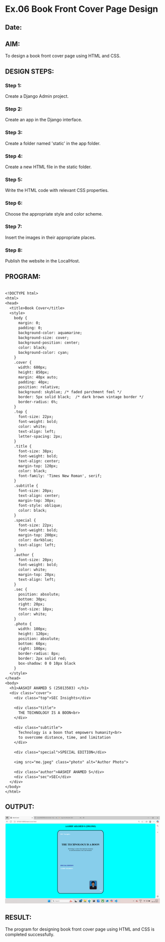 # Ex.06 Book Front Cover Page Design
## Date:

## AIM:
To design a book front cover page using HTML and CSS.

## DESIGN STEPS:

### Step 1:
Create a Django Admin project.

### Step 2:
Create an app in the Django interface.

### Step 3:
Create a folder named 'static' in the app folder.

### Step 4:
Create a new HTML file in the static folder.

### Step 5:
Write the HTML code with relevant CSS properties.

### Step 6:
Choose the appropriate style and color scheme.

### Step 7:
Insert the images in their appropriate places.

### Step 8:
Publish the website in the LocalHost.

## PROGRAM:
```

<!DOCTYPE html>
<html>
<head>
  <title>Book Cover</title>
  <style>
    body {
      margin: 0;
      padding: 0;
      background-color: aquamarine;
      background-size: cover;
      background-position: center;
      color: black;
      background-color: cyan;
    }
    .cover {
      width: 600px;
      height: 850px;
      margin: 40px auto;
      padding: 40px;
      position: relative;
      background: skyblue; /* faded parchment feel */
      border: 5px solid black;  /* dark brown vintage border */
      border-radius: 6%;
    }
    .top {
      font-size: 22px;
      font-weight: bold;
      color: white;
      text-align: left;
      letter-spacing: 2px;
    }
    .title {
      font-size: 38px;
      font-weight: bold;
      text-align: center;
      margin-top: 120px;
      color: black;
      font-family: 'Times New Roman', serif;
    }
    .subtitle {
      font-size: 20px;
      text-align: center;
      margin-top: 30px;
      font-style: oblique;
      color: black;
    }
    .special {
      font-size: 22px;
      font-weight: bold;
      margin-top: 200px;
      color: darkblue;
      text-align: left;
    }
    .author {
      font-size: 20px;
      font-weight: bold;
      color: white;
      margin-top: 20px;
      text-align: left;
    }
    .sec {
      position: absolute;
      bottom: 30px;
      right: 20px;
      font-size: 18px;
      color: white;
    }
    .photo {
      width: 100px;
      height: 120px;
      position: absolute;
      bottom: 60px;
      right: 100px;
      border-radius: 8px;
      border: 2px solid red;
      box-shadow: 0 0 10px black
    }
  </style>
</head>
<body>
  <h1>AASHIF AHAMED S (25013503) </h1>
  <div class="cover">
    <div class="top">SEC Insights</div>
    
    <div class="title">
      THE TECHNOLOGY IS A BOON<br>
    </div>
    
    <div class="subtitle">
      Technology is a boon that empowers humanity<br>
      to overcome distance, time, and limitation
    </div>
    
    <div class="special">SPECIAL EDITION</div>
    
    <img src="me.jpeg" class="photo" alt="Author Photo">
    
    <div class="author">AASHIF AHAMED S</div>
    <div class="sec">SEC</div>
  </div>
</body>
</html>

```

## OUTPUT:
![alt text](<Screenshot (37).png>)

## RESULT:
The program for designing book front cover page using HTML and CSS is completed successfully.
